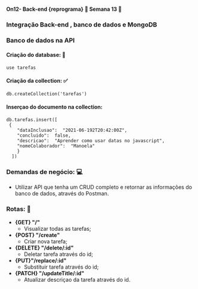 #### **On12- Back-end {reprograma} :purple_heart: Semana 13** 🚀

### Integração Back-end , banco de dados e MongoDB

### Banco de dados na API
#### Criação do database: :pushpin:
	use tarefas
#### Criação da collection: :white_check_mark:
	db.createCollection('tarefas')
#### Inserçao do documento na collection:
	db.tarefas.insert([
	 {
		"dataInclusao":  "2021-06-192T20:42:00Z",
		"concluido":  false,
		"descricao":  "Aprender como usar datas no javascript",
		"nomeColaborador":  "Manoela"
		}
	  ])
	
### Demandas de negócio: :computer:
- Utilizar API que tenha um CRUD completo  e retornar as informações do banco de dados, através do Postman. 

### Rotas:  :repeat:
- **{GET} "/"**
	 - Visualizar todas as tarefas;
- **{POST} "/create"** 
	- Criar nova tarefa;
-  **{DELETE} "/delete/:id"** 
	 - Deletar tarefa através do id;
- **{PUT}"/replace/:id"**
	 - Substituir tarefa através do id;
- **{PATCH} "/updateTitle/:id"**
	 - Atualizar descriçao da tarefa através do id. 